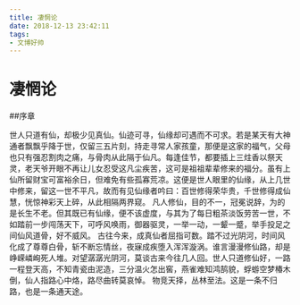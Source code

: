 ```yaml
---
title: 凄惘论
date: 2018-12-13 23:42:11
tags:
- 文博好帅
---
```


# 凄惘论

##序章

世人只道有仙，却极少见真仙。仙迹可寻，仙缘却可遇而不可求。若是某天有大神通者飘飘乎降于世，仅留三五片刻，持走寻常人家孩童，那便是这家的福气，父母也只有强忍割肉之痛，与骨肉从此隔于仙凡。每逢佳节，都要插上三炷香以祭天灵，老天爷开眼不再让儿女忍受这凡尘疾苦，这可是祖祖辈辈修来的福分。虽有上仙所留财宝可富裕余日，但难免有些孤寡荒凉。这便是世人眼里的仙缘，从上几世中修来，留这一世不平凡，故而有见仙缘者吟曰：百世修得荣华贵，千世修得成仙慧，恍惊神彩天上碎，从此相隔两界窥。
凡人修仙，目的不一，冠冕说辞，为的是长生不老。但其既已有仙缘，便不该虚度，与其为了每日粗茶淡饭劳苦一世，不如踏前一步闯荡天下，可呼风唤雨，御器驱灵，一举一动，一颦一蹙，举手投足之间仙风道骨，好不威风。
古往今来，成真仙者屈指可数。踏不过光阴河，时间风化成了尊尊白骨，斩不断忘情丝，夜寐成疾堕入浑浑漩涡。谁言漫漫修仙路，却是峥嵘嶙峋死人堆。对望潺潺光阴河，莫谈古来今往几人回。世人只道修仙好，一路一程登天高，不知青瓷由泥造，三分温火怎出窖，燕雀难知鸿鹄貌，蜉蝣空梦椿木倒，仙人指路心中烙，路尽曲转莫哀悼。
物竞天择，丛林至法。这是一条不归路，也是一条通天途。
